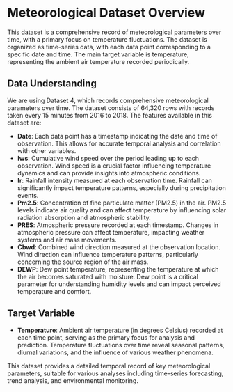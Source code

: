 # Meteorological Dataset Overview

This dataset is a comprehensive record of meteorological parameters over time, with a primary focus on temperature fluctuations. The dataset is organized as time-series data, with each data point corresponding to a specific date and time. The main target variable is temperature, representing the ambient air temperature recorded periodically.

## Data Understanding

We are using Dataset 4, which records comprehensive meteorological parameters over time. The dataset consists of 64,320 rows with records taken every 15 minutes from 2016 to 2018. The features available in this dataset are:

- **Date**: Each data point has a timestamp indicating the date and time of observation. This allows for accurate temporal analysis and correlation with other variables.
- **Iws**: Cumulative wind speed over the period leading up to each observation. Wind speed is a crucial factor influencing temperature dynamics and can provide insights into atmospheric conditions.
- **Ir**: Rainfall intensity measured at each observation time. Rainfall can significantly impact temperature patterns, especially during precipitation events.
- **Pm2.5**: Concentration of fine particulate matter (PM2.5) in the air. PM2.5 levels indicate air quality and can affect temperature by influencing solar radiation absorption and atmospheric stability.
- **PRES**: Atmospheric pressure recorded at each timestamp. Changes in atmospheric pressure can affect temperature, impacting weather systems and air mass movements.
- **Cbwd**: Combined wind direction measured at the observation location. Wind direction can influence temperature patterns, particularly concerning the source region of the air mass.
- **DEWP**: Dew point temperature, representing the temperature at which the air becomes saturated with moisture. Dew point is a critical parameter for understanding humidity levels and can impact perceived temperature and comfort.

## Target Variable

- **Temperature**: Ambient air temperature (in degrees Celsius) recorded at each time point, serving as the primary focus for analysis and prediction. Temperature fluctuations over time reveal seasonal patterns, diurnal variations, and the influence of various weather phenomena.

This dataset provides a detailed temporal record of key meteorological parameters, suitable for various analyses including time-series forecasting, trend analysis, and environmental monitoring.
